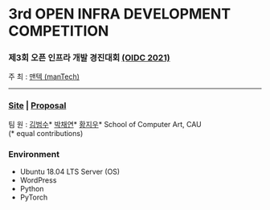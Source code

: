 # 3rd OPEN INFRA DEVELOPMENT COMPETITION

### 제3회 오픈 인프라 개발 경진대회 [(OIDC 2021)](http://www.oidc.co.kr/home)

주 최 : [맨텍 (manTech)](http://www.mantech.co.kr/)

---

### [Site]() | [Proposal]()

팀 원 : [김범수](https://github.com/gh-BumsooKim)\* [박채연](https://github.com/sally1924)\* [황지우](https://github.com/jbr1tr)\*
School of Computer Art, CAU
<br>(* equal contributions) 

### Environment

- Ubuntu 18.04 LTS Server (OS)
- WordPress
- Python
- PyTorch
